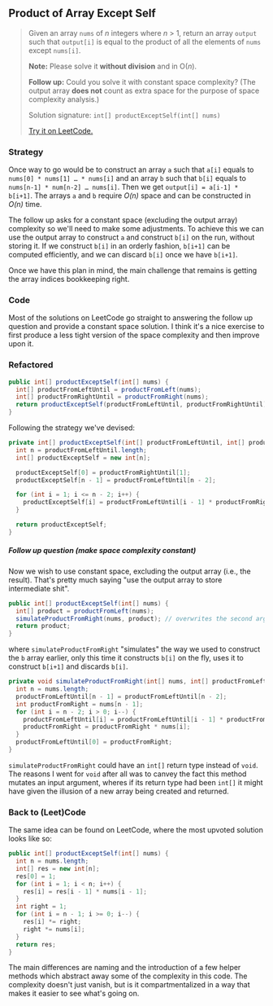 ## Product of Array Except Self

> Given an array `nums` of *n* integers where *n* > 1,  return an array `output` such that `output[i]` is equal to the product of all the elements of `nums` except `nums[i]`.
>
> **Note:** Please solve it **without division** and in O(*n*).
>
> **Follow up:**
> Could you solve it with constant space complexity? (The output array **does not** count as extra space for the purpose of space complexity analysis.)
>
> Solution signature: `int[] productExceptSelf(int[] nums)`
>
> [Try it on LeetCode.](https://leetcode.com/explore/interview/card/top-interview-questions-hard/116/array-and-strings/827/)



### Strategy

Once way to go would be to construct an array `a` such that `a[i]` equals to `nums[0] * nums[1] … * nums[i]` and an array `b` such that `b[i]` equals to `nums[n-1] * num[n-2] … nums[i]`. Then we get `output[i] = a[i-1] * b[i+1]`. The arrays `a` and `b` require *O(n)* space and can be constructed in *O(n)* time.

The follow up asks for a constant space (excluding the output array) complexity so we'll need to make some adjustments. To achieve this we can use the output array to construct `a` and construct `b[i]` on the run, without storing it. If we construct `b[i]` in an orderly fashion, `b[i+1]` can be computed efficiently, and we can discard `b[i]` once we have `b[i+1]`.

Once we have this plan in mind, the main challenge that remains is getting the array indices bookkeeping right.



### Code

Most of the solutions on LeetCode go straight to answering the follow up question and provide a constant space solution. I think it's a nice exercise to first produce a less tight version of the space complexity and then improve upon it.



### Refactored

```java
public int[] productExceptSelf(int[] nums) {
  int[] productFromLeftUntil = productFromLeft(nums);
  int[] productFromRightUntil = productFromRight(nums);
  return productExceptSelf(productFromLeftUntil, productFromRightUntil);
}
```

Following the strategy we've devised:

```java
private int[] productExceptSelf(int[] productFromLeftUntil, int[] productFromRightUntil) {
  int n = productFromLeftUntil.length;
  int[] productExceptSelf = new int[n];

  productExceptSelf[0] = productFromRightUntil[1];
  productExceptSelf[n - 1] = productFromLeftUntil[n - 2];

  for (int i = 1; i <= n - 2; i++) {
    productExceptSelf[i] = productFromLeftUntil[i - 1] * productFromRightUntil[i + 1];
  }

  return productExceptSelf;
}
```

##### Follow up question (make space complexity constant)

Now we wish to use constant space, excluding the output array (i.e., the result). That's pretty much saying "use the output array to store intermediate shit".

```java
public int[] productExceptSelf(int[] nums) {
  int[] product = productFromLeft(nums);
  simulateProductFromRight(nums, product); // overwrites the second argument
  return product;
}
```

where `simulateProductFromRight` "simulates" the way we used to construct the `b` array earlier, only this time it constructs `b[i]` on the fly, uses it to construct `b[i+1]` and discards `b[i]`.

```java
private void simulateProductFromRight(int[] nums, int[] productFromLeftUntil) {
  int n = nums.length;
  productFromLeftUntil[n - 1] = productFromLeftUntil[n - 2];
  int productFromRight = nums[n - 1];
  for (int i = n - 2; i > 0; i--) {
    productFromLeftUntil[i] = productFromLeftUntil[i - 1] * productFromRight;
    productFromRight = productFromRight * nums[i];
  }
  productFromLeftUntil[0] = productFromRight;
}
```

`simulateProductFromRight` could have an `int[]` return type instead of `void`. The reasons I went for `void` after all was to canvey the fact this method mutates an input argument, wheres if its return type had been `int[]` it might have given the illusion of a new array being created and returned.



### Back to (Leet)Code

The same idea can be found on LeetCode, where the most upvoted solution looks like so:

```java
public int[] productExceptSelf(int[] nums) {
  int n = nums.length;
  int[] res = new int[n];
  res[0] = 1;
  for (int i = 1; i < n; i++) {
    res[i] = res[i - 1] * nums[i - 1];
  }
  int right = 1;
  for (int i = n - 1; i >= 0; i--) {
    res[i] *= right;
    right *= nums[i];
  }
  return res;
}
```

The main differences are naming and the introduction of a few helper methods which abstract away some of the complexity in this code. The complexity doesn't just vanish, but is it compartmentalized in a way that makes it easier to see what's going on.